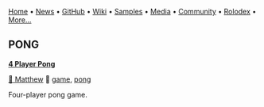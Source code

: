 [Home](https://qb64.com) • [News](/news.html) • [GitHub](/github.html) • [Wiki](/wiki.html) • [Samples](/samples.html) • [Media](/media.html) • [Community](/community.html) • [Rolodex](/rolodex.html) • [More...](/more.html)

## PONG

**[4 Player Pong](four-player-pong/index)**

[🐝 Matthew](matthew) 🔗 [game](game), [pong](pong)

Four-player pong game.
